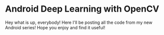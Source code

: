 # Android Deep Learning with OpenCV

Hey what is up, everybody! Here I'll be posting all the code from my new Android series! Hope you enjoy and find it useful!
